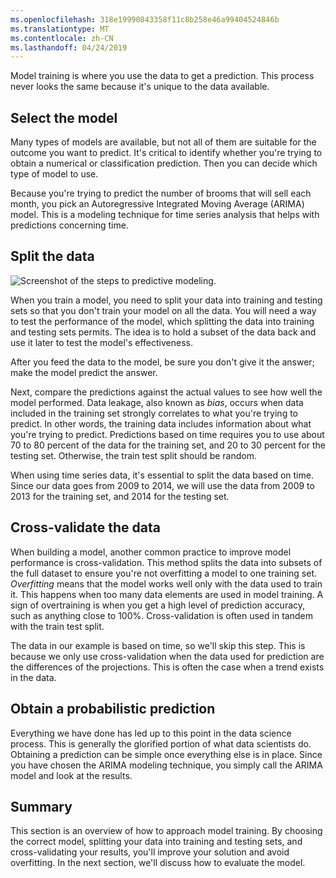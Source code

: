 ```yaml
---
ms.openlocfilehash: 318e19990843358f11c8b258e46a99404524846b
ms.translationtype: MT
ms.contentlocale: zh-CN
ms.lasthandoff: 04/24/2019
---
```

Model training is where you use the data to get a prediction. This process never looks the same because it's unique to the data available.

## <a name="select-the-model"></a>Select the model

Many types of models are available, but not all of them are suitable for the outcome you want to predict. It's critical to identify whether you're trying to obtain a numerical or classification prediction. Then you can decide which type of model to use.

Because you're trying to predict the number of brooms that will sell each month, you pick an Autoregressive Integrated Moving Average (ARIMA) model. This is a modeling technique for time series analysis that helps with predictions concerning time.

## <a name="split-the-data"></a>Split the data

![Screenshot of the steps to predictive modeling.](../media/7-steps-predictive-modeling.png)

When you train a model, you need to split your data into training and testing sets so that you don't train your model on all the data. You will need a way to test the performance of the model, which splitting the data into training and testing sets permits. The idea is to hold a subset of the data back and use it later to test the model's effectiveness. 

After you feed the data to the model, be sure you don't give it the answer; make the model predict the answer. 

Next, compare the predictions against the actual values to see how well the model performed. Data leakage, also known as *bias*, occurs when data included in the training set strongly correlates to what you're trying to predict. In other words, the training data includes information about what you're trying to predict. Predictions based on time requires you to use about 70 to 80 percent of the data for the training set, and 20 to 30 percent for the testing set. Otherwise, the train test split should be random.

When using time series data, it's essential to split the data based on time. Since our data goes from 2009 to 2014, we will use the data from 2009 to 2013 for the training set, and 2014 for the testing set.

## <a name="cross-validate-the-data"></a>Cross-validate the data

When building a model, another common practice to improve model performance is cross-validation. This method splits the data into subsets of the full dataset to ensure you're not overfitting a model to one training set. *Overfitting* means that the model works well only with the data used to train it. This happens when too many data elements are used in model training. A sign of overtraining is when you get a high level of prediction accuracy, such as anything close to 100%. Cross-validation is often used in tandem with the train test split.

The data in our example is based on time, so we'll skip this step. This is because we only use cross-validation when the data used for prediction are the differences of the projections. This is often the case when a trend exists in the data.

## <a name="obtain-a-probabilistic-prediction"></a>Obtain a probabilistic prediction

Everything we have done has led up to this point in the data science process. This is generally the glorified portion of what data scientists do. Obtaining a prediction can be simple once everything else is in place. Since you have chosen the ARIMA modeling technique, you simply call the ARIMA model and look at the results.

## <a name="summary"></a>Summary

This section is an overview of how to approach model training. By choosing the correct model, splitting your data into training and testing sets, and cross-validating your results, you'll improve your solution and avoid overfitting. In the next section, we'll discuss how to evaluate the model.
